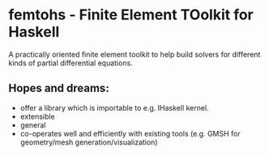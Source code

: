 # femtohs - Finite Element TOolkit for Haskell

A practically oriented finite element toolkit to help build solvers for different kinds of partial differential equations.

## Hopes and dreams:
 - offer a library which is importable to e.g. IHaskell kernel.
 - extensible
 - general
 - co-operates well and efficiently with existing tools (e.g. GMSH for geometry/mesh generation/visualization)
